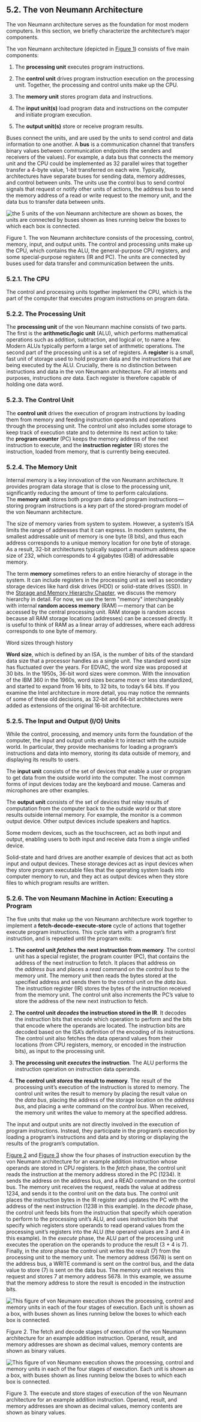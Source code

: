 ## 5.2. The von Neumann Architecture

The von Neumann architecture serves as the foundation for most modern computers. In this section, we briefly characterize the architecture’s major components.

The von Neumann architecture (depicted in [Figure 1](https://diveintosystems.org/book/C5-Arch/von.html#FIGvonNeumann)) consists of five main components:

1. The **processing unit** executes program instructions.
    
2. The **control unit** drives program instruction execution on the processing unit. Together, the processing and control units make up the CPU.
    
3. The **memory unit** stores program data and instructions.
    
4. The **input unit(s)** load program data and instructions on the computer and initiate program execution.
    
5. The **output unit(s)** store or receive program results.
    

Buses connect the units, and are used by the units to send control and data information to one another. A **bus** is a communication channel that transfers binary values between communication endpoints (the senders and receivers of the values). For example, a data bus that connects the memory unit and the CPU could be implemented as 32 parallel wires that together transfer a 4-byte value, 1-bit transferred on each wire. Typically, architectures have separate buses for sending data, memory addresses, and control between units. The units use the control bus to send control signals that request or notify other units of actions, the address bus to send the memory address of a read or write request to the memory unit, and the data bus to transfer data between units.

![the 5 units of the von Neumann architecture are shown as boxes, the units are connected by buses shown as lines running below the boxes to which each box is connected.](https://diveintosystems.org/book/C5-Arch/_images/vonNArch.png)

Figure 1. The von Neumann architecture consists of the processing, control, memory, input, and output units. The control and processing units make up the CPU, which contains the ALU, the general-purpose CPU registers, and some special-purpose registers (IR and PC). The units are connected by buses used for data transfer and communication between the units.

### [](https://diveintosystems.org/book/C5-Arch/von.html#_the_cpu)5.2.1. The CPU

The control and processing units together implement the CPU, which is the part of the computer that executes program instructions on program data.

### [](https://diveintosystems.org/book/C5-Arch/von.html#_the_processing_unit)5.2.2. The Processing Unit

The **processing unit** of the von Neumann machine consists of two parts. The first is the **arithmetic/logic unit** (ALU), which performs mathematical operations such as addition, subtraction, and logical or, to name a few. Modern ALUs typically perform a large set of arithmetic operations. The second part of the processing unit is a set of registers. A **register** is a small, fast unit of storage used to hold program data and the instructions that are being executed by the ALU. Crucially, there is no distinction between instructions and data in the von Neumann architecture. For all intents and purposes, instructions _are_ data. Each register is therefore capable of holding one data word.

### [](https://diveintosystems.org/book/C5-Arch/von.html#_the_control_unit)5.2.3. The Control Unit

The **control unit** drives the execution of program instructions by loading them from memory and feeding instruction operands and operations through the processing unit. The control unit also includes some storage to keep track of execution state and to determine its next action to take: the **program counter** (PC) keeps the memory address of the next instruction to execute, and the **instruction register** (IR) stores the instruction, loaded from memory, that is currently being executed.

### [](https://diveintosystems.org/book/C5-Arch/von.html#_the_memory_unit)5.2.4. The Memory Unit

Internal memory is a key innovation of the von Neumann architecture. It provides program data storage that is close to the processing unit, significantly reducing the amount of time to perform calculations. The **memory unit** stores both program data and program instructions — storing program instructions is a key part of the stored-program model of the von Neumann architecture.

The size of memory varies from system to system. However, a system’s ISA limits the range of addresses that it can express. In modern systems, the smallest addressable unit of memory is one byte (8 bits), and thus each address corresponds to a unique memory location for one byte of storage. As a result, 32-bit architectures typically support a maximum address space size of 232, which corresponds to 4 gigabytes (GiB) of addressable memory.

The term **memory** sometimes refers to an entire hierarchy of storage in the system. It can include registers in the processing unit as well as secondary storage devices like hard disk drives (HDD) or solid-state drives (SSD). In the [Storage and Memory Hierarchy Chapter](https://diveintosystems.org/book/C11-MemHierarchy/index.html#_storage_and_the_memory_hierarchy), we discuss the memory hierarchy in detail. For now, we use the term "memory" interchangeably with internal **random access memory** (RAM) — memory that can be accessed by the central processing unit. RAM storage is random access because all RAM storage locations (addresses) can be accessed directly. It is useful to think of RAM as a linear array of addresses, where each address corresponds to one byte of memory.

Word sizes through history

**Word size**, which is defined by an ISA, is the number of bits of the standard data size that a processor handles as a single unit. The standard word size has fluctuated over the years. For EDVAC, the word size was proposed at 30 bits. In the 1950s, 36-bit word sizes were common. With the innovation of the IBM 360 in the 1960s, word sizes became more or less standardized, and started to expand from 16 bits, to 32 bits, to today’s 64 bits. If you examine the Intel architecture in more detail, you may notice the remnants of some of these old decisions, as 32-bit and 64-bit architectures were added as extensions of the original 16-bit architecture.

### [](https://diveintosystems.org/book/C5-Arch/von.html#_the_input_and_output_io_units)5.2.5. The Input and Output (I/O) Units

While the control, processing, and memory units form the foundation of the computer, the input and output units enable it to interact with the outside world. In particular, they provide mechanisms for loading a program’s instructions and data into memory, storing its data outside of memory, and displaying its results to users.

The **input unit** consists of the set of devices that enable a user or program to get data from the outside world into the computer. The most common forms of input devices today are the keyboard and mouse. Cameras and microphones are other examples.

The **output unit** consists of the set of devices that relay results of computation from the computer back to the outside world or that store results outside internal memory. For example, the monitor is a common output device. Other output devices include speakers and haptics.

Some modern devices, such as the touchscreen, act as both input and output, enabling users to both input and receive data from a single unified device.

Solid-state and hard drives are another example of devices that act as both input and output devices. These storage devices act as input devices when they store program executable files that the operating system loads into computer memory to run, and they act as output devices when they store files to which program results are written.

### [](https://diveintosystems.org/book/C5-Arch/von.html#_the_von_neumann_machine_in_action_executing_a_program)5.2.6. The von Neumann Machine in Action: Executing a Program

The five units that make up the von Neumann architecture work together to implement a **fetch-decode-execute-store** cycle of actions that together execute program instructions. This cycle starts with a program’s first instruction, and is repeated until the program exits:

1. **The control unit _fetches_ the next instruction from memory**. The control unit has a special register, the program counter (PC), that contains the address of the next instruction to fetch. It places that address on the _address bus_ and places a _read_ command on the _control bus_ to the memory unit. The memory unit then reads the bytes stored at the specified address and sends them to the control unit on the _data bus_. The instruction register (IR) stores the bytes of the instruction received from the memory unit. The control unit also increments the PC’s value to store the address of the new next instruction to fetch.
    
2. **The control unit _decodes_ the instruction stored in the IR**. It decodes the instruction bits that encode which operation to perform and the bits that encode where the operands are located. The instruction bits are decoded based on the ISA’s definition of the encoding of its instructions. The control unit also fetches the data operand values from their locations (from CPU registers, memory, or encoded in the instruction bits), as input to the processing unit.
    
3. **The processing unit _executes_ the instruction**. The ALU performs the instruction operation on instruction data operands.
    
4. **The control unit _stores_ the result to memory**. The result of the processing unit’s execution of the instruction is stored to memory. The control unit writes the result to memory by placing the result value on the _data bus_, placing the address of the storage location on the _address bus_, and placing a _write_ command on the _control bus_. When received, the memory unit writes the value to memory at the specified address.
    

The input and output units are not directly involved in the execution of program instructions. Instead, they participate in the program’s execution by loading a program’s instructions and data and by storing or displaying the results of the program’s computation.

[Figure 2](https://diveintosystems.org/book/C5-Arch/von.html#FIGvonFD) and [Figure 3](https://diveintosystems.org/book/C5-Arch/von.html#FIGvonES) show the four phases of instruction execution by the von Neumann architecture for an example addition instruction whose operands are stored in CPU registers. In the _fetch_ phase, the control unit reads the instruction at the memory address stored in the PC (1234). It sends the address on the address bus, and a READ command on the control bus. The memory unit receives the request, reads the value at address 1234, and sends it to the control unit on the data bus. The control unit places the instruction bytes in the IR register and updates the PC with the address of the next instruction (1238 in this example). In the _decode_ phase, the control unit feeds bits from the instruction that specify which operation to perform to the processing unit’s ALU, and uses instruction bits that specify which registers store operands to read operand values from the processing unit’s registers into the ALU (the operand values are 3 and 4 in this example). In the _execute_ phase, the ALU part of the processing unit executes the operation on the operands to produce the result (3 + 4 is 7). Finally, in the _store_ phase the control unit writes the result (7) from the processing unit to the memory unit. The memory address (5678) is sent on the address bus, a WRITE command is sent on the control bus, and the data value to store (7) is sent on the data bus. The memory unit receives this request and stores 7 at memory address 5678. In this example, we assume that the memory address to store the result is encoded in the instruction bits.

![This figure of von Neumann execution shows the processing, control and memory units in each of the four stages of execution.  Each unit is shown as a box, with buses shown as lines running below the boxes to which each box is connected.](https://diveintosystems.org/book/C5-Arch/_images/vonFD.png)

Figure 2. The fetch and decode stages of execution of the von Neumann architecture for an example addition instruction. Operand, result, and memory addresses are shown as decimal values, memory contents are shown as binary values.

![This figure of von Neumann execution shows the processing, control and memory units in each of the four stages of execution.  Each unit is shown as a box, with buses shown as lines running below the boxes to which each box is connected.](https://diveintosystems.org/book/C5-Arch/_images/vonES.png)

Figure 3. The execute and store stages of execution of the von Neumann architecture for an example addition instruction. Operand, result, and memory addresses are shown as decimal values, memory contents are shown as binary values.
